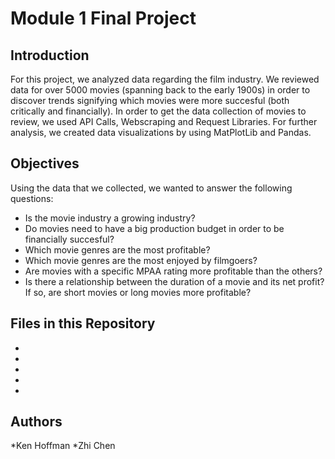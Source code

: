 # Module 1 Final Project

## Introduction

For this project, we analyzed data regarding the film industry. We reviewed data for over 5000 movies (spanning back to the early 1900s) in order to discover trends signifying which movies were more succesful (both critically and financially). In order to get the data collection of movies to review, we used API Calls, Webscraping and Request Libraries. For further analysis, we created data visualizations by using MatPlotLib and Pandas.   

## Objectives

Using the data that we collected, we wanted to answer the following questions:

* Is the movie industry a growing industry?
* Do movies need to have a big production budget in order to be financially succesful?
* Which movie genres are the most profitable?
* Which movie genres are the most enjoyed by filmgoers? 
* Are movies with a specific MPAA rating more profitable than the others? 
* Is there a relationship between the duration of a movie and its net profit? If so, are short movies or long movies more profitable?

## Files in this Repository
*
*
*
*
*


## Authors
*Ken Hoffman
*Zhi Chen

